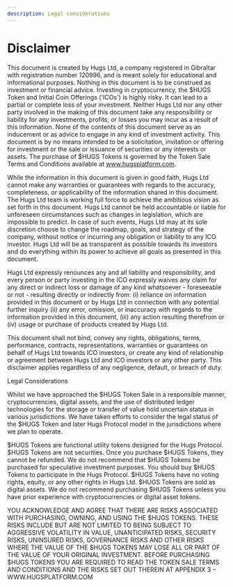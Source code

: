 ```yaml
---
description: Legal considerations
---
```


# Disclaimer

This document is created by Hugs Ltd, a company registered in Gibraltar with registration number 120996, and is meant solely for educational and informational purposes. Nothing in this document is to be construed as investment or financial advice. Investing in cryptocurrency, the $HUGS Token and Initial Coin Offerings ('ICOs') is highly risky. It can lead to a partial or complete loss of your investment. Neither Hugs Ltd nor any other party involved in the making of this document take any responsibility or liability for any investments, profits, or losses you may incur as a result of this information. None of the contents of this document serve as an inducement or as advice to engage in any kind of investment activity. This document is by no means intended to be a solicitation, invitation or offering for investment or the sale or issuance of securities or any interests or assets. The purchase of $HUGS Tokens is governed by the Token Sale Terms and Conditions available at www.hugsplatform.com. &#x20;

While the information in this document is given in good faith, Hugs Ltd cannot make any warranties or guarantees with regards to the accuracy, completeness, or applicability of the information shared in this document. The Hugs Ltd team is working full force to achieve the ambitious vision as set forth in this document. Hugs Ltd cannot be held accountable or liable for unforeseen circumstances such as changes in legislation, which are impossible to predict. In case of such events, Hugs Ltd may at its sole discretion choose to change the roadmap, goals, and strategy of the company, without notice or incurring any obligation or liability to any ICO investor. Hugs Ltd will be as transparent as possible towards its investors and do everything within its power to achieve all goals as presented in this document.&#x20;

Hugs Ltd expressly renounces any and all liability and responsibility, and every person or party investing in the ICO expressly waives any claim for any direct or indirect loss or damage of any kind whatsoever - foreseeable or not - resulting directly or indirectly from: (i) reliance on information provided in this document or by Hugs Ltd in connection with any potential further inquiry (ii) any error, omission, or inaccuracy with regards to the information provided in this document, (iii) any action resulting therefrom or (iv) usage or purchase of products created by Hugs Ltd.&#x20;

This document shall not bind, convey any rights, obligations, terms, performance, contracts, representations, warranties or guarantees on behalf of Hugs Ltd towards ICO investors, or create any kind of relationship or agreement between Hugs Ltd and ICO investors or any other party. This disclaimer applies regardless of any negligence, default, or breach of duty.&#x20;

Legal Considerations&#x20;

Whilst we have approached the $HUGS Token Sale in a responsible manner, cryptocurrencies, digital assets, and the use of distributed ledger technologies for the storage or transfer of value hold uncertain status in various jurisdictions. We have taken efforts to consider the legal status of the $HUGS Token and later Hugs Protocol model in the jurisdictions where we plan to operate.&#x20;

$HUGS Tokens are functional utility tokens designed for the Hugs Protocol. $HUGS Tokens are not securities. Once you purchase $HUGS Tokens, they cannot be refunded. We do not recommend that $HUGS Tokens be purchased for speculative investment purposes. You should buy $HUGS Tokens to participate in the Hugs Protocol. $HUGS Tokens have no voting rights, equity, or any other rights in Hugs Ltd. $HUGS Tokens are sold as digital assets. We do not recommend purchasing $HUGS Tokens unless you have prior experience with cryptocurrencies or digital asset tokens.&#x20;

YOU ACKNOWLEDGE AND AGREE THAT THERE ARE RISKS ASSOCIATED WITH PURCHASING, OWNING, AND USING THE $HUGS TOKENS. THESE RISKS INCLUDE BUT ARE NOT LIMITED TO BEING SUBJECT TO AGGRESSIVE VOLATILITY IN VALUE, UNANTICIPATED RISKS, SECURITY RISKS, UNINSURED RISKS, GOVERNANCE RISKS AND OTHER RISKS WHERE THE VALUE OF THE $HUGS TOKENS MAY LOSE ALL OR PART OF THE VALUE OF YOUR ORIGINAL INVESTMENT. BEFORE PURCHASING $HUGS TOKENS YOU ARE REQUIRED TO READ THE TOKEN SALE TERMS AND CONDITIONS AND THE RISKS SET OUT THEREIN AT APPENDIX 3 – WWW.HUGSPLATFORM.COM
